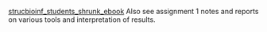 [strucbioinf_students_shrunk_ebook](Biology/VU%20Structural%20Bioinformatics/slides/strucbioinf_students_shrunk_ebook.pdf)
Also see assignment 1 notes and reports on various tools and interpretation of results.